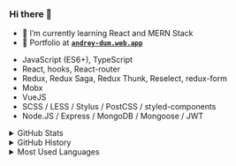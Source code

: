 ### Hi there 👋

<!--
**andrey-dum/andrey-dum** is a ✨ _special_ ✨ repository because its `README.md` (this file) appears on your GitHub profile.

<!--Here are some ideas to get you started:-->

- 🚀 I’m currently learning React and MERN Stack
- 💼 Portfolio at **[`andrey-dum.web.app`](https://andrey-dum.web.app/)**
<!-- - 🔭 I’m currently working on ...
- 👯 I’m looking to collaborate on ...
- 🤔 I’m looking for help with ...
- 💬 Ask me about ...
- 📫 How to reach me: ...
- 😄 Pronouns: ...
- ⚡ Fun fact: ...
- 🌱
-->
- JavaScript (ES6+), TypeScript
- React, hooks, React-router
- Redux, Redux Saga, Redux Thunk, Reselect, redux-form
- Mobx
- VueJS
- SCSS / LESS / Stylus / PostCSS / styled-components
- Node.JS / Express / MongoDB / Mongoose / JWT

<div>
<details>
  <summary>GitHub Stats</summary>

  <img align="center" alt="codeSTACKr's GitHub Stats" src="https://github-readme-stats.codestackr.vercel.app/api?username=andrey-dum&show_icons=true&hide_border=true" />

</details>
</div>

<div>
<details>
  <summary>GitHub History</summary>
  <p><img align="center" src="https://github-readme-streak-stats.herokuapp.com/?user=andrey-dum&" alt="andrey-dum" /></p>
.
</details>
</div>

<div>
<details>
  <summary>Most Used Languages</summary>

<p><img align="center" src="https://github-readme-stats.vercel.app/api/top-langs?username=andrey-dum&show_icons=true&locale=en&layout=compact" alt="andrey-dum" /></p>
</details>
</div>
